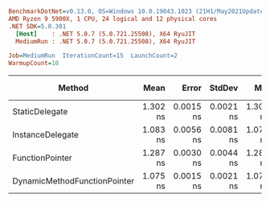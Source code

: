 ``` ini

BenchmarkDotNet=v0.13.0, OS=Windows 10.0.19043.1023 (21H1/May2021Update)
AMD Ryzen 9 5900X, 1 CPU, 24 logical and 12 physical cores
.NET SDK=5.0.301
  [Host]    : .NET 5.0.7 (5.0.721.25508), X64 RyuJIT
  MediumRun : .NET 5.0.7 (5.0.721.25508), X64 RyuJIT

Job=MediumRun  IterationCount=15  LaunchCount=2  
WarmupCount=10  

```
|                       Method |     Mean |     Error |    StdDev |      Min |      Max |      P90 | Ratio | Gen 0 | Gen 1 | Gen 2 | Allocated |
|----------------------------- |---------:|----------:|----------:|---------:|---------:|---------:|------:|------:|------:|------:|----------:|
|               StaticDelegate | 1.302 ns | 0.0015 ns | 0.0021 ns | 1.300 ns | 1.307 ns | 1.306 ns |  1.00 |     - |     - |     - |         - |
|             InstanceDelegate | 1.083 ns | 0.0056 ns | 0.0081 ns | 1.077 ns | 1.105 ns | 1.094 ns |  0.83 |     - |     - |     - |         - |
|              FunctionPointer | 1.287 ns | 0.0030 ns | 0.0044 ns | 1.282 ns | 1.299 ns | 1.294 ns |  0.99 |     - |     - |     - |         - |
| DynamicMethodFunctionPointer | 1.075 ns | 0.0015 ns | 0.0021 ns | 1.072 ns | 1.080 ns | 1.078 ns |  0.83 |     - |     - |     - |         - |
